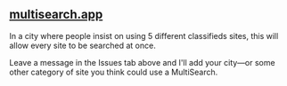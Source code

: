 ## [multisearch.app](https://multisearch.app)

In a city where people insist on using 5 different classifieds sites, this will allow every site to be searched at once.

Leave a message in the Issues tab above and I'll add your city—or some other category of site you think could use a MultiSearch.
